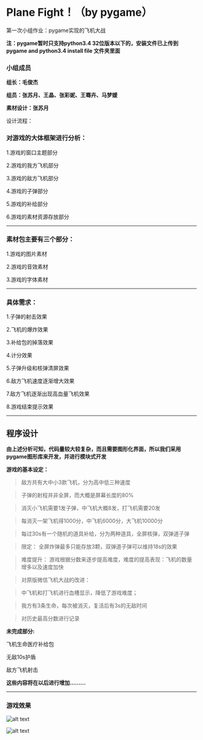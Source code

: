 # Plane Fight！（by pygame）
第一次小组作业：pygame实现的飞机大战

**注：pygame暂时只支持python3.4 32位版本以下的，安装文件已上传到pygame and python3.4 install file 文件夹里面**

### 小组成员

**组长：毛俊杰**

**组员：张苏月、王晶、张彩妮、王骞卉、马梦媛**

**素材设计：张苏月**

设计流程：
### 对游戏的大体框架进行分析：

1.游戏的窗口主题部分

2.游戏的我方飞机部分

3.游戏的敌方飞机部分

4.游戏的子弹部分

5.游戏的补给部分

6.游戏的素材资源存放部分

***
### 素材包主要有三个部分：
1.游戏的图片素材

2.游戏的音效素材

3.游戏的字体素材

***
### 具体需求：
1.子弹的射击效果

2.飞机的爆炸效果

3.补给包的掉落效果

4.计分效果

5.子弹升级和核弹清屏效果

6.敌方飞机速度逐渐增大效果

7.敌方飞机逐渐出现高血量飞机效果

8.游戏结束提示效果


***

## **程序设计**
**由上述分析可知，代码量较大较复杂，而且需要图形化界面，所以我们采用pygame图形库来开发，并进行模块式开发**

**游戏的基本设定：**
>敌方共有大中小3款飞机，分为高中低三种速度

>子弹的射程并非全屏，而大概是屏幕长度的80%

>消灭小飞机需要1发子弹，中飞机大概8发，打飞机需要20发

>每消灭一架飞机得1000分，中飞机6000分，大飞机10000分

>每过30s有一个随机的道具补给，分为两种道具，全屏核弹，双弹道子弹

>限定：
>全屏炸弹最多只能存放3颗，双弹道子弹可以维持18s的效果

>难度提升：
>游戏根据分数来逐步提高难度，难度的提高表现：飞机的数量增多以及速度加快

>对原版微信飞机大战的改进：

>中飞机和打飞机进行血槽显示，降低了游戏难度；

>我方有3条生命，每次被消灭，复活后有3s的无敌时间

>对历史最高分数进行记录



 **未完成部分:**

飞机生命医疗补给包

无敌10s护盾

敌方飞机射击


**这些内容将在以后进行增加.........**

***
### 游戏效果
 ![alt text](https://github.com/schrodingercatss/Plane-Fight-by--pygame/blob/master/images/20171202162449.png)
 
 
 ![alt text](https://github.com/schrodingercatss/Plane-Fight-by--pygame/blob/master/images/20171202162502.png)




